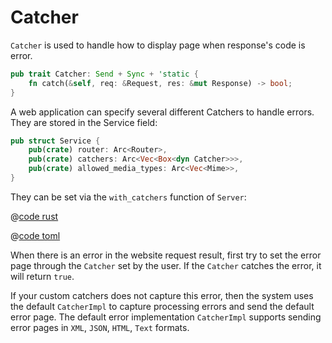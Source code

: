 # Catcher

```Catcher``` is used to handle how to display page when response's code is error.

```rust
pub trait Catcher: Send + Sync + 'static {
    fn catch(&self, req: &Request, res: &mut Response) -> bool;
}
```

A web application can specify several different Catchers to handle errors. They are stored in the Service field:

```rust
pub struct Service {
    pub(crate) router: Arc<Router>,
    pub(crate) catchers: Arc<Vec<Box<dyn Catcher>>>,
    pub(crate) allowed_media_types: Arc<Vec<Mime>>,
}
```

They can be set via the ```with_catchers``` function of ```Server```:

<CodeGroup>
  <CodeGroupItem title="main.rs" active>

@[code rust](../../../codes/custom-error-page/src/main.rs)

  </CodeGroupItem>
  <CodeGroupItem title="Cargo.toml">

@[code toml](../../../codes/custom-error-page/Cargo.toml)

  </CodeGroupItem>
</CodeGroup>

When there is an error in the website request result, first try to set the error page through the ```Catcher``` set by the user. If the ```Catcher``` catches the error, it will return ```true```. 

If your custom catchers does not capture this error, then the system uses the default ```CatcherImpl``` to capture processing errors and send the default error page. The default error implementation ```CatcherImpl``` supports sending error pages in ```XML```, ```JSON```, ```HTML```, ```Text``` formats.
